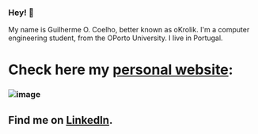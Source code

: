 ### Hey! 👋

My name is Guilherme O. Coelho, better known as oKrolik.
I'm a computer engineering student, from the OPorto University. I live in Portugal. 

# Check here my [personal website][1]:
### ![image](https://user-images.githubusercontent.com/93000522/210244649-2d61fb2f-0dc7-496b-8d3e-af7bcea18e56.png)

## Find me on [LinkedIn][3].

[1]: https://gcoelho.netlify.app/
[3]: https://www.linkedin.com/in/guilherme-coelho-a044ab1b6/
  
  
  
  
